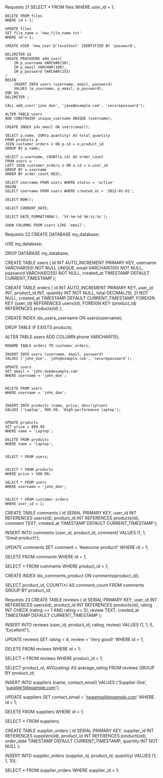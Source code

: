 Requests 21 
    SELECT * FROM files 
    WHERE user_id = 1;

    DELETE FROM files 
    WHERE id = 1;

    UPDATE files 
    SET file_name = 'new_file_name.txt' 
    WHERE id = 1;

    CREATE USER 'new_user'@'localhost' IDENTIFIED BY 'password';

    DELIMITER $$
    CREATE PROCEDURE add_user(
        IN p_username VARCHAR(50), 
        IN p_email VARCHAR(100), 
        IN p_password VARCHAR(255)
    )
    BEGIN
        INSERT INTO users (username, email, password) 
        VALUES (p_username, p_email, p_password);
    END $$
    DELIMITER ;

    CALL add_user('jane_doe', 'jane@example.com', 'securepassword');

    ALTER TABLE users 
    ADD CONSTRAINT unique_username UNIQUE (username);

    CREATE INDEX idx_email ON users(email);

    SELECT p.name, SUM(o.quantity) AS total_quantity 
    FROM products p 
    JOIN customer_orders o ON p.id = o.product_id 
    GROUP BY p.name;

    SELECT u.username, COUNT(o.id) AS order_count 
    FROM users u 
    LEFT JOIN customer_orders o ON u.id = o.user_id 
    GROUP BY u.username 
    ORDER BY order_count DESC;

    SELECT username FROM users WHERE status = 'active'
    UNION
    SELECT username FROM users WHERE created_at < '2022-01-01';

    SELECT NOW();

    SELECT CURRENT_DATE;

    SELECT DATE_FORMAT(NOW(), '%Y-%m-%d %H:%i:%s');

    SHOW COLUMNS FROM users LIKE 'email';



Requests 22 
   CREATE DATABASE my_database;

   USE my_database;

   DROP DATABASE my_database;


   CREATE TABLE users (
       id INT AUTO_INCREMENT PRIMARY KEY,
       username VARCHAR(50) NOT NULL UNIQUE,
       email VARCHAR(100) NOT NULL,
       password VARCHAR(255) NOT NULL,
       created_at TIMESTAMP DEFAULT CURRENT_TIMESTAMP
   );


   CREATE TABLE orders (
       id INT AUTO_INCREMENT PRIMARY KEY,
       user_id INT,
       product_id INT,
       quantity INT NOT NULL,
       total DECIMAL(10, 2) NOT NULL,
       created_at TIMESTAMP DEFAULT CURRENT_TIMESTAMP,
       FOREIGN KEY (user_id) REFERENCES users(id),
       FOREIGN KEY (product_id) REFERENCES products(id)
   );

   CREATE INDEX idx_users_username ON users(username);

   DROP TABLE IF EXISTS products;

   ALTER TABLE users ADD COLUMN phone VARCHAR(15);


    RENAME TABLE orders TO customer_orders;

    INSERT INTO users (username, email, password) 
    VALUES ('john_doe', 'john@example.com', 'securepassword');

    UPDATE users 
    SET email = 'john.doe@example.com' 
    WHERE username = 'john_doe';


    DELETE FROM users 
    WHERE username = 'john_doe';


    INSERT INTO products (name, price, description) 
    VALUES ('Laptop', 999.99, 'High-performance laptop');


    UPDATE products 
    SET price = 899.99 
    WHERE name = 'Laptop';

    DELETE FROM products 
    WHERE name = 'Laptop';


    SELECT * FROM users;


    SELECT * FROM products 
    WHERE price > 500.00;

    SELECT * FROM users 
    WHERE username = 'john_doe';


    SELECT * FROM customer_orders 
    WHERE user_id = 1;

CREATE TABLE comments (
    id SERIAL PRIMARY KEY,
    user_id INT REFERENCES users(id),
    product_id INT REFERENCES products(id),
    comment TEXT,
    created_at TIMESTAMP DEFAULT CURRENT_TIMESTAMP
);

INSERT INTO comments (user_id, product_id, comment) 
VALUES (1, 1, 'Great product!');


UPDATE comments 
SET comment = 'Awesome product!' 
WHERE id = 1;


DELETE FROM comments 
WHERE id = 1;



SELECT * FROM comments 
WHERE product_id = 1;


CREATE INDEX idx_comments_product ON comments(product_id);



SELECT product_id, COUNT(*) AS comment_count 
FROM comments 
GROUP BY product_id;






Requests 23 
CREATE TABLE reviews (
    id SERIAL PRIMARY KEY,
    user_id INT REFERENCES users(id),
    product_id INT REFERENCES products(id),
    rating INT CHECK (rating >= 1 AND rating <= 5),
    review TEXT,
    created_at TIMESTAMP DEFAULT CURRENT_TIMESTAMP
);


INSERT INTO reviews (user_id, product_id, rating, review) 
VALUES (1, 1, 5, 'Excellent!');

UPDATE reviews 
SET rating = 4, review = 'Very good!' 
WHERE id = 1;

DELETE FROM reviews 
WHERE id = 1;


SELECT * FROM reviews 
WHERE product_id = 1;

SELECT product_id, AVG(rating) AS average_rating 
FROM reviews 
GROUP BY product_id;


INSERT INTO suppliers (name, contact_email) 
VALUES ('Supplier One', 'supplier1@example.com');



UPDATE suppliers 
SET contact_email = 'newemail@example.com' 
WHERE id = 1;


DELETE FROM suppliers 
WHERE id = 1;


SELECT * FROM suppliers;


CREATE TABLE supplier_orders (
    id SERIAL PRIMARY KEY,
    supplier_id INT REFERENCES suppliers(id),
    product_id INT REFERENCES products(id),
    order_date TIMESTAMP DEFAULT CURRENT_TIMESTAMP,
    quantity INT NOT NULL
);

INSERT INTO supplier_orders (supplier_id, product_id, quantity) 
VALUES (1, 1, 10);


SELECT * FROM supplier_orders 
WHERE supplier_id = 1;















